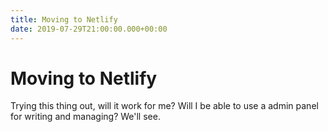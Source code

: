```yaml
---
title: Moving to Netlify
date: 2019-07-29T21:00:00.000+00:00
---
```


# Moving to Netlify

Trying this thing out, will it work for me? Will I be able to use a admin panel for writing and managing? We'll see.
